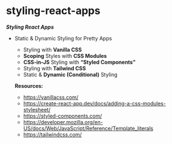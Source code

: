 # styling-react-apps

***Styling React Apps***
- Static & Dynamic Styling for Pretty Apps
    - Styling with **Vanilla CSS**
    - **Scoping** Styles with **CSS Modules**
    - **CSS-in-JS** Styling with **“Styled Components”**
    - Styling with **Tailwind CSS**
    - Static & **Dynamic (Conditional)** Styling
 
  **Resources:**
  - https://vanillacss.com/
  - https://create-react-app.dev/docs/adding-a-css-modules-stylesheet/
  - https://styled-components.com/
  - https://developer.mozilla.org/en-US/docs/Web/JavaScript/Reference/Template_literals
  - https://tailwindcss.com/

